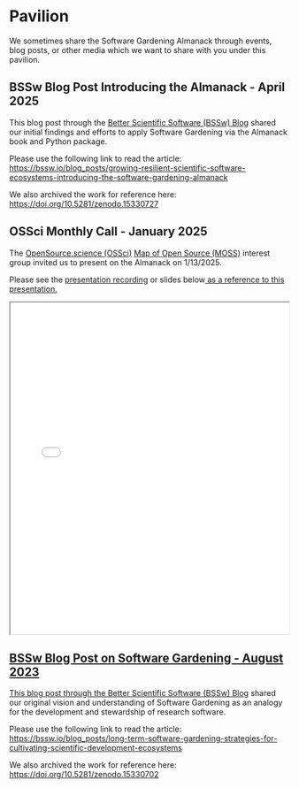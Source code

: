 # Pavilion

We sometimes share the Software Gardening Almanack through events, blog posts, or other media which we want to share with you under this pavilion.

## BSSw Blog Post Introducing the Almanack - April 2025

This blog post through the [Better Scientific Software (BSSw) Blog](https://bssw.io/blog_posts) shared our initial findings and efforts to apply Software Gardening via the Almanack book and Python package.

Please use the following link to read the article: https://bssw.io/blog_posts/growing-resilient-scientific-software-ecosystems-introducing-the-software-gardening-almanack

We also archived the work for reference here: https://doi.org/10.5281/zenodo.15330727

## OSSci Monthly Call - January 2025

The [OpenSource.science (OSSci)](https://www.opensource.science/) [Map of Open Source (MOSS)](https://www.opensource.science/moss) interest group invited us to present on the Almanack on 1/13/2025.

Please see the [presentation recording](https://youtu.be/b0sZWTl5Fsg?si=xGxYFA8SfbV4wBYB&t=506) or <a>slides below<a href="../_static/OSSci Monthly Call Jan 2025 - Software_Gardening_Almanack.pdf"> as a reference to this presentation.

<iframe src="../_static/OSSci Monthly Call Jan 2025 - Software_Gardening_Almanack.pdf" width="100%" height="600px"></iframe>

## BSSw Blog Post on Software Gardening - August 2023

This blog post through the [Better Scientific Software (BSSw) Blog](https://bssw.io/blog_posts) shared our original vision and understanding of Software Gardening as an analogy for the development and stewardship of research software.

Please use the following link to read the article: https://bssw.io/blog_posts/long-term-software-gardening-strategies-for-cultivating-scientific-development-ecosystems

We also archived the work for reference here: https://doi.org/10.5281/zenodo.15330702
